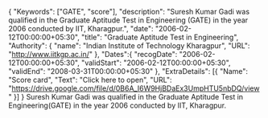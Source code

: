 {
    "Keywords": ["GATE", "score"],
    "description": "Suresh Kumar Gadi was qualified in the Graduate Aptitude Test in Engineering (GATE) in the year 2006 conducted by IIT, Kharagpur.",
    "date": "2006-02-12T00:00:00+05:30",
    "title": "Graduate Aptitude Test in Engineering",
    "Authority": {
        "name": "Indian Institute of Technology Kharagpur",
        "URL": "http://www.iitkgp.ac.in/"
    },
    "Dates":{
        "recogDate": "2006-02-12T00:00:00+05:30",
        "validStart": "2006-02-12T00:00:00+05:30",
        "validEnd": "2008-03-31T00:00:00+05:30"
    },
    "ExtraDetails": [{
        "Name": "Score card",
        "Text": "Click here to open",
        "URL": "https://drive.google.com/file/d/0B6A_I6W9HjBDaEx3UmpHTU5nbDQ/view"
    }]
}
Suresh Kumar Gadi was qualified in the Graduate Aptitude Test in Engineering(GATE) in the year 2006 conducted by IIT, Kharagpur.